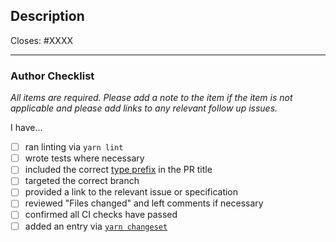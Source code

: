 ## Description

Closes: #XXXX

<!-- Add a description of the changes that this PR introduces and the files that
are the most critical to review. -->

---

### Author Checklist

_All items are required. Please add a note to the item if the item is not applicable and
please add links to any relevant follow up issues._

I have...

- [ ] ran linting via `yarn lint`
- [ ] wrote tests where necessary
- [ ] included the correct [type prefix](https://github.com/commitizen/conventional-commit-types/blob/v3.0.0/index.json) in the PR title
- [ ] targeted the correct branch
- [ ] provided a link to the relevant issue or specification
- [ ] reviewed "Files changed" and left comments if necessary
- [ ] confirmed all CI checks have passed
- [ ] added an entry via [`yarn changeset`](https://github.com/changesets/changesets/blob/main/docs/adding-a-changeset.md)
